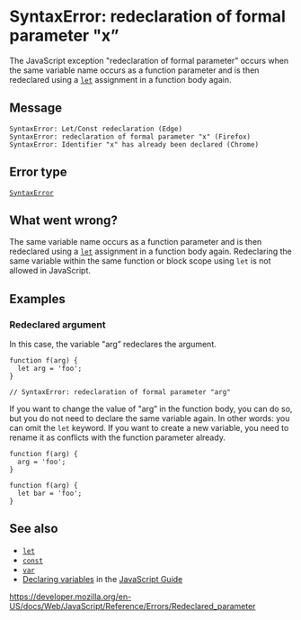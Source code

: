SyntaxError: redeclaration of formal parameter "x”
==================================================

The JavaScript exception "redeclaration of formal parameter” occurs when the same variable name occurs as a function parameter and is then redeclared using a [`let`](../statements/let) assignment in a function body again.

Message
-------

    SyntaxError: Let/Const redeclaration (Edge)
    SyntaxError: redeclaration of formal parameter "x" (Firefox)
    SyntaxError: Identifier "x" has already been declared (Chrome)

Error type
----------

[`SyntaxError`](../global_objects/syntaxerror)

What went wrong?
----------------

The same variable name occurs as a function parameter and is then redeclared using a [`let`](../statements/let) assignment in a function body again. Redeclaring the same variable within the same function or block scope using `let` is not allowed in JavaScript.

Examples
--------

### Redeclared argument

In this case, the variable "arg” redeclares the argument.

    function f(arg) {
      let arg = 'foo';
    }

    // SyntaxError: redeclaration of formal parameter "arg"

If you want to change the value of "arg” in the function body, you can do so, but you do not need to declare the same variable again. In other words: you can omit the `let` keyword. If you want to create a new variable, you need to rename it as conflicts with the function parameter already.

    function f(arg) {
      arg = 'foo';
    }

    function f(arg) {
      let bar = 'foo';
    }

See also
--------

-   [`let`](../statements/let)
-   [`const`](../statements/const)
-   [`var`](../statements/var)
-   [Declaring variables](https://developer.mozilla.org/en-US/docs/Web/JavaScript/Guide/Grammar_and_types#declarations) in the [JavaScript Guide](https://developer.mozilla.org/en-US/docs/Web/JavaScript/Guide)

<a href="https://developer.mozilla.org/en-US/docs/Web/JavaScript/Reference/Errors/Redeclared_parameter" class="_attribution-link">https://developer.mozilla.org/en-US/docs/Web/JavaScript/Reference/Errors/Redeclared_parameter</a>
